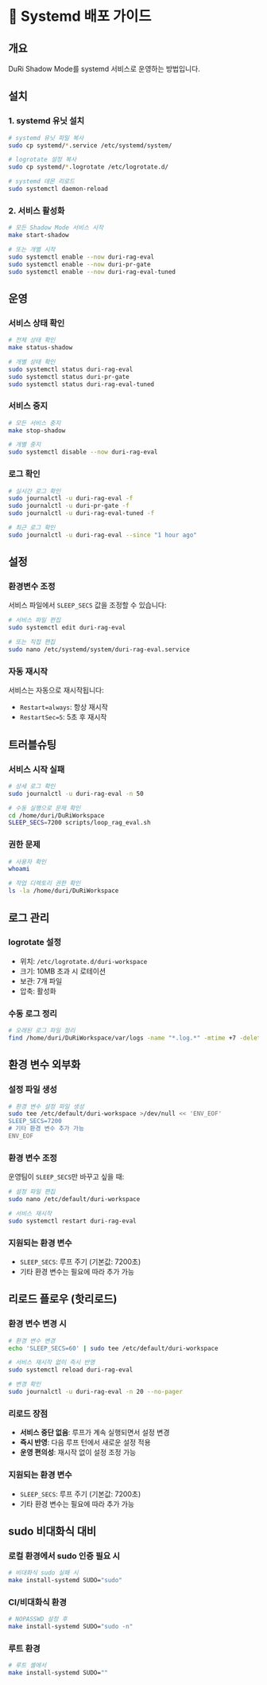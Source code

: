 # 🚀 Systemd 배포 가이드

## 개요
DuRi Shadow Mode를 systemd 서비스로 운영하는 방법입니다.

## 설치

### 1. systemd 유닛 설치
```bash
# systemd 유닛 파일 복사
sudo cp systemd/*.service /etc/systemd/system/

# logrotate 설정 복사
sudo cp systemd/*.logrotate /etc/logrotate.d/

# systemd 데몬 리로드
sudo systemctl daemon-reload
```

### 2. 서비스 활성화
```bash
# 모든 Shadow Mode 서비스 시작
make start-shadow

# 또는 개별 시작
sudo systemctl enable --now duri-rag-eval
sudo systemctl enable --now duri-pr-gate
sudo systemctl enable --now duri-rag-eval-tuned
```

## 운영

### 서비스 상태 확인
```bash
# 전체 상태 확인
make status-shadow

# 개별 상태 확인
sudo systemctl status duri-rag-eval
sudo systemctl status duri-pr-gate
sudo systemctl status duri-rag-eval-tuned
```

### 서비스 중지
```bash
# 모든 서비스 중지
make stop-shadow

# 개별 중지
sudo systemctl disable --now duri-rag-eval
```

### 로그 확인
```bash
# 실시간 로그 확인
sudo journalctl -u duri-rag-eval -f
sudo journalctl -u duri-pr-gate -f
sudo journalctl -u duri-rag-eval-tuned -f

# 최근 로그 확인
sudo journalctl -u duri-rag-eval --since "1 hour ago"
```

## 설정

### 환경변수 조정
서비스 파일에서 `SLEEP_SECS` 값을 조정할 수 있습니다:

```bash
# 서비스 파일 편집
sudo systemctl edit duri-rag-eval

# 또는 직접 편집
sudo nano /etc/systemd/system/duri-rag-eval.service
```

### 자동 재시작
서비스는 자동으로 재시작됩니다:
- `Restart=always`: 항상 재시작
- `RestartSec=5`: 5초 후 재시작

## 트러블슈팅

### 서비스 시작 실패
```bash
# 상세 로그 확인
sudo journalctl -u duri-rag-eval -n 50

# 수동 실행으로 문제 확인
cd /home/duri/DuRiWorkspace
SLEEP_SECS=7200 scripts/loop_rag_eval.sh
```

### 권한 문제
```bash
# 사용자 확인
whoami

# 작업 디렉토리 권한 확인
ls -la /home/duri/DuRiWorkspace
```

## 로그 관리

### logrotate 설정
- 위치: `/etc/logrotate.d/duri-workspace`
- 크기: 10MB 초과 시 로테이션
- 보관: 7개 파일
- 압축: 활성화

### 수동 로그 정리
```bash
# 오래된 로그 파일 정리
find /home/duri/DuRiWorkspace/var/logs -name "*.log.*" -mtime +7 -delete
```

## 환경 변수 외부화

### 설정 파일 생성
```bash
# 환경 변수 설정 파일 생성
sudo tee /etc/default/duri-workspace >/dev/null << 'ENV_EOF'
SLEEP_SECS=7200
# 기타 환경 변수 추가 가능
ENV_EOF
```

### 환경 변수 조정
운영팀이 `SLEEP_SECS`만 바꾸고 싶을 때:
```bash
# 설정 파일 편집
sudo nano /etc/default/duri-workspace

# 서비스 재시작
sudo systemctl restart duri-rag-eval
```

### 지원되는 환경 변수
- `SLEEP_SECS`: 루프 주기 (기본값: 7200초)
- 기타 환경 변수는 필요에 따라 추가 가능

## 리로드 플로우 (핫리로드)

### 환경 변수 변경 시
```bash
# 환경 변수 변경
echo 'SLEEP_SECS=60' | sudo tee /etc/default/duri-workspace

# 서비스 재시작 없이 즉시 반영
sudo systemctl reload duri-rag-eval

# 변경 확인
sudo journalctl -u duri-rag-eval -n 20 --no-pager
```

### 리로드 장점
- **서비스 중단 없음**: 루프가 계속 실행되면서 설정 변경
- **즉시 반영**: 다음 루프 턴에서 새로운 설정 적용
- **운영 편의성**: 재시작 없이 설정 조정 가능

### 지원되는 환경 변수
- `SLEEP_SECS`: 루프 주기 (기본값: 7200초)
- 기타 환경 변수는 필요에 따라 추가 가능

## sudo 비대화식 대비

### 로컬 환경에서 sudo 인증 필요 시
```bash
# 비대화식 sudo 실패 시
make install-systemd SUDO="sudo"
```

### CI/비대화식 환경
```bash
# NOPASSWD 설정 후
make install-systemd SUDO="sudo -n"
```

### 루트 환경
```bash
# 루트 셸에서
make install-systemd SUDO=""
```
